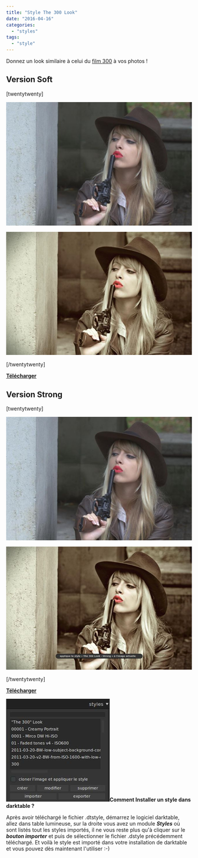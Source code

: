 ```yaml
---
title: "Style The 300 Look"
date: "2016-04-16"
categories: 
  - "styles"
tags: 
  - "style"
---
```


Donnez un look similaire à celui du [film 300](https://cdn.shopify.com/s/files/1/0928/0376/files/300beforeafter_large.jpg?8019947685149436345) à vos photos !

## Version Soft

\[twentytwenty\]

![](images/indy_girl.jpeg)

![](images/the_300_look_soft.jpeg)

\[/twentytwenty\]

 

**[Télécharger](/download/Styles/The%20300%20Look%20-%20Soft.dtstyle)**

## Version Strong

\[twentytwenty\]

![](images/indy_girl.jpeg)

![](images/the_300_look_strong.jpeg)

\[/twentytwenty\]

 

**[Télécharger](/download/Styles/The%20300%20Look%20-%20Strong.dtstyle)**

 

**![installation-style](images/installation-style.jpeg)Comment Installer un style dans darktable ?**

Après avoir téléchargé le fichier .dtstyle, démarrez le logiciel darktable, allez dans table lumineuse, sur la droite vous avez un module **_Styles_** où sont listés tout les styles importés, il ne vous reste plus qu'à cliquer sur le _**bouton importer**_ et puis de sélectionner le fichier .dstyle précédemment téléchargé. Et voilà le style est importé dans votre installation de darktable et vous pouvez dès maintenant l'utiliser :-)
